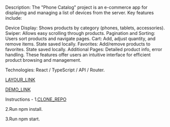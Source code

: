 
Description:
The "Phone Catalog" project is an e-commerce app for displaying and managing a list of devices from the server. Key features include:

Device Display: Shows products by category (phones, tablets, accessories).
Swiper: Allows easy scrolling through products.
Pagination and Sorting: Users sort products and navigate pages.
Cart: Add, adjust quantity, and remove items. State saved locally.
Favorites: Add/remove products to favorites. State saved locally.
Additional Pages: Detailed product info, error handling.
These features offer users an intuitive interface for efficient product browsing and management.

Technologies:
React / TypeScript / API / Router.

[LAYOUR_LINK](https://www.figma.com/design/xMK2Dy0mfBbJJSNctmOuLW/Phone-catalog-(V2)-Rounded-Style-1?node-id=0-1&t=hjfJbB0BMTGlDjFU-0)

[DEMO_LINK](https://vadimdrobyazko.github.io/Phone-catalog/)

Instructions - 
1.[CLONE_REPO](https://docs.github.com/ru/repositories/creating-and-managing-repositories/cloning-a-repository)

2.Run npm install.

3.Run npm start.









